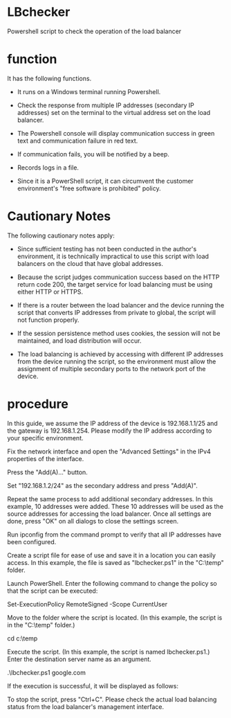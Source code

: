 # LBchecker
Powershell script to check the operation of the load balancer 

# function
It has the following functions.

- It runs on a Windows terminal running Powershell.

- Check the response from multiple IP addresses (secondary IP addresses) set on the terminal to the virtual address set on the load balancer.

- The Powershell console will display communication success in green text and communication failure in red text.

- If communication fails, you will be notified by a beep.

- Records logs in a file.

- Since it is a PowerShell script, it can circumvent the customer environment's "free software is prohibited" policy.

# Cautionary Notes
The following cautionary notes apply:

- Since sufficient testing has not been conducted in the author's environment, it is technically impractical to use this script with load balancers on the cloud that have global addresses.

- Because the script judges communication success based on the HTTP return code 200, the target service for load balancing must be using either HTTP or HTTPS.

- If there is a router between the load balancer and the device running the script that converts IP addresses from private to global, the script will not function properly.

- If the session persistence method uses cookies, the session will not be maintained, and load distribution will occur.

- The load balancing is achieved by accessing with different IP addresses from the device running the script, so the environment must allow the assignment of multiple secondary ports to the network port of the device.

# procedure

In this guide, we assume the IP address of the device is 192.168.1.1/25 and the gateway is 192.168.1.254. Please modify the IP address according to your specific environment.

Fix the network interface and open the "Advanced Settings" in the IPv4 properties of the interface.

Press the "Add(A)..." button.

Set "192.168.1.2/24" as the secondary address and press "Add(A)".

Repeat the same process to add additional secondary addresses. In this example, 10 addresses were added. These 10 addresses will be used as the source addresses for accessing the load balancer. Once all settings are done, press "OK" on all dialogs to close the settings screen.

Run ipconfig from the command prompt to verify that all IP addresses have been configured.

Create a script file for ease of use and save it in a location you can easily access. In this example, the file is saved as "lbchecker.ps1" in the "C:\temp" folder.

Launch PowerShell.
Enter the following command to change the policy so that the script can be executed:

Set-ExecutionPolicy RemoteSigned -Scope CurrentUser

Move to the folder where the script is located. (In this example, the script is in the "C:\temp" folder.)

cd c:\temp

Execute the script. (In this example, the script is named lbchecker.ps1.)
Enter the destination server name as an argument.

.\lbchecker.ps1 google.com

If the execution is successful, it will be displayed as follows:

To stop the script, press "Ctrl+C".
Please check the actual load balancing status from the load balancer's management interface.
